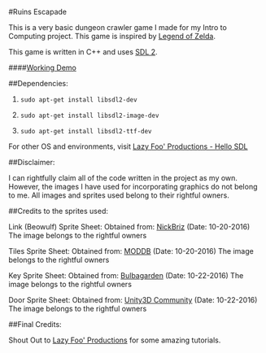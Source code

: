 #Ruins Escapade

This is a very basic dungeon crawler game I made for my Intro to Computing project.
This game is inspired by [Legend of Zelda](http://www.zelda.com).

This game is written in C++ and uses [SDL 2](http://www.libsdl.org).

####[Working Demo](https://youtu.be/56loejYyuwU)

##Dependencies:

1. `sudo apt-get install libsdl2-dev`

2. `sudo apt-get install libsdl2-image-dev`

3. `sudo apt-get install libsdl2-ttf-dev`

For other OS and environments, visit [Lazy Foo' Productions - Hello SDL](http://lazyfoo.net/tutorials/SDL/01_hello_SDL/index.php)

##Disclaimer:

I can rightfully claim all of the code written in the project as my own.
However, the images I have used for incorporating graphics do not belong to me.
All images and sprites used belong to their rightful owners.

##Credits to the sprites used:

Link (Beowulf) Sprite Sheet:
	Obtained from: [NickBriz](http://www.nickbriz.com/gameon/2b.html) (Date: 10-20-2016)
	The image belongs to the rightful owners

Tiles Sprite Sheet:
	Obtained from: [MODDB](http://www.moddb.com/games/chesslike-adventures-in-chess/images/tile-themes-sprite-sheet) (Date: 10-20-2016)
	The image belongs to the rightful owners

Key Sprite Sheet:
	Obtained from: [Bulbagarden](http://archives.bulbagarden.net/w/index.php?title=Special%3ASearch&search=key+sprite&go=Go) (Date: 10-22-2016)
	The image belongs to the rightful owners

Door Sprite Sheet:
	Obtained from: [Unity3D Community](http://forum.unity3d.com/threads/wip-2d-modular-medieval-asset-package.257397/) (Date: 10-22-2016)
	The image belongs to the rightful owners

##Final Credits:

Shout Out to [Lazy Foo' Productions](http://www.lazyfoo.net) for some amazing tutorials.
